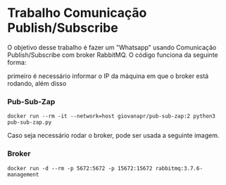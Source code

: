 # Trabalho Comunicação Publish/Subscribe

O objetivo desse trabalho é fazer um "Whatsapp" usando Comunicação Publish/Subscribe com broker RabbitMQ.
O código funciona da seguinte forma:

primeiro é necessário informar o IP da máquina em que o broker está rodando, além disso 

### Pub-Sub-Zap
```
docker run --rm -it --network=host giovanapr/pub-sub-zap:2 python3 pub-sub-zap.py
```

Caso seja necessário rodar o broker, pode ser usada a seguinte imagem.

### Broker
```
docker run -d --rm -p 5672:5672 -p 15672:15672 rabbitmq:3.7.6-management
```
